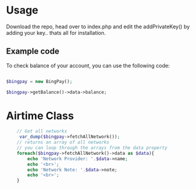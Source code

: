 # Usage

Download the repo, head over to index.php and edit the addPrivateKey() by adding your key.. thats all for installation.

## Example code
To check balance of your account, you can use the following code:

```php

$bingpay = new BingPay();

$bingpay->getBalance()->data->balance;

```

# Airtime Class


```php
    // Get all networks
     var_dump($bingpay->fetchAllNetwork());
    // returns an array of all networks
    // you can loop through the arrays from the data property
    foreach($bingpay->fetchAllNetwork()->data as $data){
        echo 'Network Provider: '.$data->name;
        echo '<br>';
        echo 'Network Note: '.$data->note;
        echo '<br>';
    }
```